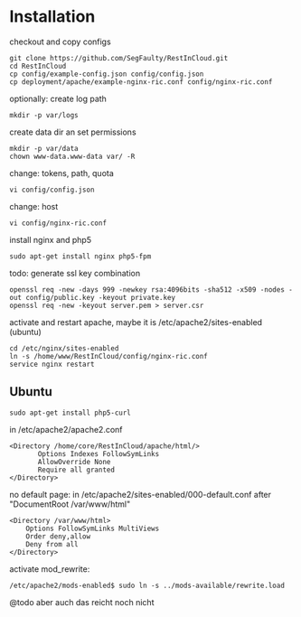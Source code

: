 # Installation

checkout and copy configs

    git clone https://github.com/SegFaulty/RestInCloud.git
    cd RestInCloud
    cp config/example-config.json config/config.json
    cp deployment/apache/example-nginx-ric.conf config/nginx-ric.conf

optionally: create log path

	mkdir -p var/logs

create data dir an set permissions

	mkdir -p var/data
	chown www-data.www-data var/ -R


change: tokens, path, quota

    vi config/config.json

change: host

	vi config/nginx-ric.conf
	
install nginx and php5

	sudo apt-get install nginx php5-fpm

todo: generate ssl key combination
	
	openssl req -new -days 999 -newkey rsa:4096bits -sha512 -x509 -nodes -out config/public.key -keyout private.key
	openssl req -new -keyout server.pem > server.csr

activate and restart apache, maybe it is /etc/apache2/sites-enabled (ubuntu)

    cd /etc/nginx/sites-enabled
    ln -s /home/www/RestInCloud/config/nginx-ric.conf
    service nginx restart
	

## Ubuntu

    sudo apt-get install php5-curl

in /etc/apache2/apache2.conf

	<Directory /home/core/RestInCloud/apache/html/>
		   Options Indexes FollowSymLinks
		   AllowOverride None
		   Require all granted
	</Directory>

no default page: in /etc/apache2/sites-enabled/000-default.conf after "DocumentRoot /var/www/html"

    <Directory /var/www/html>
        Options FollowSymLinks MultiViews
        Order deny,allow
        Deny from all
    </Directory>

activate mod_rewrite:

    /etc/apache2/mods-enabled$ sudo ln -s ../mods-available/rewrite.load

@todo aber auch das reicht noch nicht